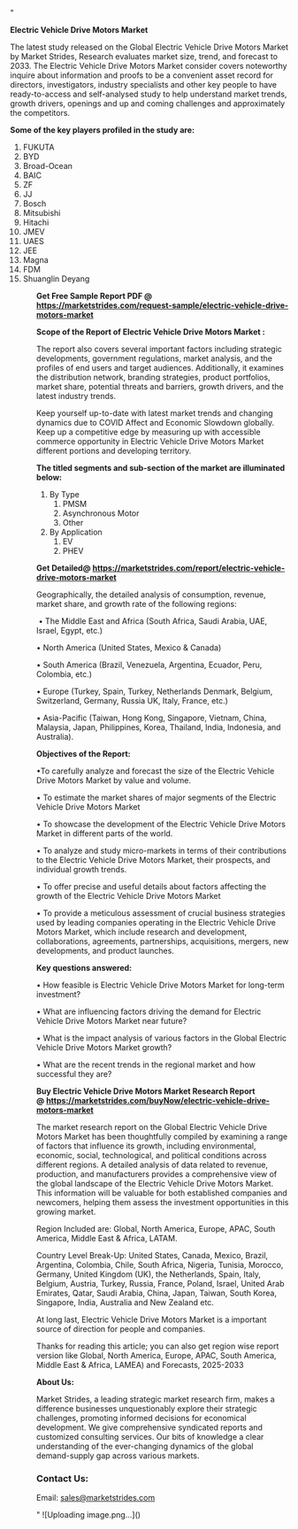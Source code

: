 "<p><strong>Electric Vehicle Drive Motors Market</strong></p>
<p>The latest study released on the Global Electric Vehicle Drive Motors Market by Market Strides, Research evaluates market size, trend, and forecast to 2033. The Electric Vehicle Drive Motors Market consider covers noteworthy inquire about information and proofs to be a convenient asset record for directors, investigators, industry specialists and other key people to have ready-to-access and self-analysed study to help understand market trends, growth drivers, openings and up and coming challenges and approximately the competitors.</p>
<p><strong> Some of the key players profiled in the study are: </strong></p>
<p><ol><li>
FUKUTA</li><li>BYD</li><li>Broad-Ocean</li><li>BAIC</li><li>ZF</li><li>JJ</li><li>Bosch</li><li>Mitsubishi</li><li>Hitachi</li><li>JMEV</li><li>UAES</li><li>JEE</li><li>Magna</li><li>FDM</li><li>Shuanglin Deyang


</li><ol></p>
<p><strong>Get Free Sample Report PDF @ <a href=https://marketstrides.com/request-sample/electric-vehicle-drive-motors-market>https://marketstrides.com/request-sample/electric-vehicle-drive-motors-market</a></strong></p>
<p><strong> Scope of the Report of Electric Vehicle Drive Motors Market : </strong></p>
<p>The report also covers several important factors including strategic developments, government regulations, market analysis, and the profiles of end users and target audiences. Additionally, it examines the distribution network, branding strategies, product portfolios, market share, potential threats and barriers, growth drivers, and the latest industry trends.</p>
<p>Keep yourself up-to-date with latest market trends and changing dynamics due to COVID Affect and Economic Slowdown globally. Keep up a competitive edge by measuring up with accessible commerce opportunity in Electric Vehicle Drive Motors Market different portions and developing territory.</p>
<p><strong> The titled segments and sub-section of the market are illuminated below: </strong></p>
<p><ol><li>By Type<ol><li>PMSM</li><li>Asynchronous Motor</li><li>Other</li></ol></li><li>By Application<ol><li>EV</li><li>PHEV</li></ol></li></ol></p>
<p><strong>Get Detailed@ <a href=https://marketstrides.com/report/electric-vehicle-drive-motors-market>https://marketstrides.com/report/electric-vehicle-drive-motors-market</a></strong></p>
<p>Geographically, the detailed analysis of consumption, revenue, market share, and growth rate of the following regions:</p>
<p>&nbsp;&bull; The Middle East and Africa (South Africa, Saudi Arabia, UAE, Israel, Egypt, etc.)</p>
<p>&bull; North America (United States, Mexico &amp; Canada)</p>
<p>&bull; South America (Brazil, Venezuela, Argentina, Ecuador, Peru, Colombia, etc.)</p>
<p>&bull; Europe (Turkey, Spain, Turkey, Netherlands Denmark, Belgium, Switzerland, Germany, Russia UK, Italy, France, etc.)</p>
<p>&bull; Asia-Pacific (Taiwan, Hong Kong, Singapore, Vietnam, China, Malaysia, Japan, Philippines, Korea, Thailand, India, Indonesia, and Australia).</p>
<p><strong>Objectives of the Report: </strong></p>
<p>&bull;To carefully analyze and forecast the size of the Electric Vehicle Drive Motors Market by value and volume.</p>
<p>&bull; To estimate the market shares of major segments of the Electric Vehicle Drive Motors Market</p>
<p>&bull; To showcase the development of the Electric Vehicle Drive Motors Market in different parts of the world.</p>
<p>&bull; To analyze and study micro-markets in terms of their contributions to the Electric Vehicle Drive Motors Market, their prospects, and individual growth trends.</p>
<p>&bull; To offer precise and useful details about factors affecting the growth of the Electric Vehicle Drive Motors Market</p>
<p>&bull; To provide a meticulous assessment of crucial business strategies used by leading companies operating in the Electric Vehicle Drive Motors Market, which include research and development, collaborations, agreements, partnerships, acquisitions, mergers, new developments, and product launches.</p>
<p><strong>Key questions answered: </strong></p>
<p>&bull; How feasible is Electric Vehicle Drive Motors Market for long-term investment?</p>
<p>&bull; What are influencing factors driving the demand for Electric Vehicle Drive Motors Market near future?</p>
<p>&bull; What is the impact analysis of various factors in the Global Electric Vehicle Drive Motors Market growth?</p>
<p>&bull; What are the recent trends in the regional market and how successful they are?</p>
<p><strong>Buy Electric Vehicle Drive Motors Market Research Report @&nbsp;<a href=https://marketstrides.com/buyNow/electric-vehicle-drive-motors-market>https://marketstrides.com/buyNow/electric-vehicle-drive-motors-market</a></strong></p>
<p>The market research report on the Global Electric Vehicle Drive Motors Market has been thoughtfully compiled by examining a range of factors that influence its growth, including environmental, economic, social, technological, and political conditions across different regions. A detailed analysis of data related to revenue, production, and manufacturers provides a comprehensive view of the global landscape of the Electric Vehicle Drive Motors Market. This information will be valuable for both established companies and newcomers, helping them assess the investment opportunities in this growing market.</p>
<p>Region Included are: Global, North America, Europe, APAC, South America, Middle East &amp; Africa, LATAM.</p>
<p>Country Level Break-Up: United States, Canada, Mexico, Brazil, Argentina, Colombia, Chile, South Africa, Nigeria, Tunisia, Morocco, Germany, United Kingdom (UK), the Netherlands, Spain, Italy, Belgium, Austria, Turkey, Russia, France, Poland, Israel, United Arab Emirates, Qatar, Saudi Arabia, China, Japan, Taiwan, South Korea, Singapore, India, Australia and New Zealand etc.</p>
<p>At long last, Electric Vehicle Drive Motors Market is a important source of direction for people and companies.</p>
<p>Thanks for reading this article; you can also get region wise report version like Global, North America, Europe, APAC, South America, Middle East &amp; Africa, LAMEA) and Forecasts, 2025-2033</p>
<p><strong>About Us: </strong></p>
<p>Market Strides, a leading strategic market research firm, makes a difference businesses unquestionably explore their strategic challenges, promoting informed decisions for economical development. We give comprehensive syndicated reports and customized consulting services. Our bits of knowledge a clear understanding of the ever-changing dynamics of the global demand-supply gap across various markets.</p>
<h3>Contact Us:</h3>
<p>Email: <a href=mailto:sales@marketstrides.com>sales@marketstrides.com</a></p>"
![Uploading image.png…]()
